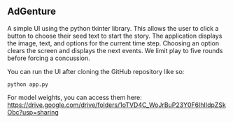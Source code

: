 ## AdGenture

A simple UI using the python tkinter library. This allows the user to click a button to choose their seed text to start the story. The application displays the image, text, and options for the current time step. Choosing an option clears the screen and displays the next events. We limit play to five rounds before forcing a concussion. 

You can run the UI after cloning the GitHub repository like so:
```
python app.py
```

For model weights, you can access them here:
https://drive.google.com/drive/folders/1oTVD4C_WoJrBuP23Y0F6lhIIdpZSkObc?usp=sharing


